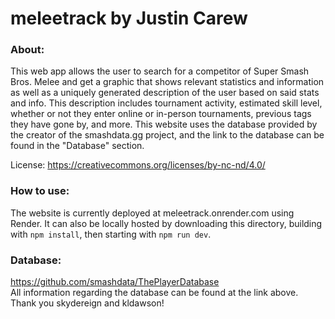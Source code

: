 # meleetrack by Justin Carew

### About:
This web app allows the user to search for a competitor of Super Smash Bros. Melee and get a graphic that shows relevant statistics and information as well as a uniquely generated description of the user based on said stats and info. This description includes tournament activity, estimated skill level, whether or not they enter online or in-person tournaments, previous tags they have gone by, and more. This website uses the database provided by the creator of the smashdata.gg project, and the link to the database can be found in the "Database" section.

License:
https://creativecommons.org/licenses/by-nc-nd/4.0/

### How to use:
The website is currently deployed at meleetrack.onrender.com using Render. It can also be locally hosted by downloading this directory, building with ```npm install```, then starting with ```npm run dev```.

### Database:
https://github.com/smashdata/ThePlayerDatabase \
All information regarding the database can be found at the link above. Thank you skydereign and kldawson!
